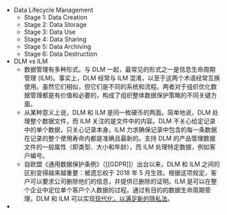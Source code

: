 - Data Lifecycle Management
	- Stage 1: Data Creation
	- Stage 2: Data Storage
	- Stage 3: Data Use
	- Stage 4: Data Sharing
	- Stage 5: Data Archiving
	- Stage 6: Data Destruction
- DLM vs ILM
	- 数据管理有多种形式。与 DLM 一起，最常见的形式之一是信息生命周期管理 (ILM)。事实上，DLM 经常与 ILM 混淆，以至于这两个术语经常互换使用。虽然它们相似，但它们是不同的系统和流程。两者对于组织优化数据管理都是有价值和必要的，构成了组织整体数据保护策略的不同关键方面。
	- 从某种意义上说，DLM 和 ILM 是同一枚硬币的两面。简单地说，DLM 处理整个数据文件，而 ILM 关注的是文件中的内容。DLM 不关心给定记录中的单个数据，只关心记录本身。ILM 力求确保记录中包含的每一条数据在记录的整个使用寿命内都是准确且最新的。支持 DLM 的产品管理数据文件的一般属性（即类型、大小和年龄），而 ILM 处理特定数据，例如客户编号。
	- 自欧盟《通用数据保护条例》（[[GDPR]]）出台以来，DLM 和 ILM 之间的区别变得越来越重要：被遗忘权于 2018 年 5 月生效。根据这项规定，客户可以要求公司删除他们的信息，并提供已删除的证明。ILM 是可以在整个企业中定位单个客户个人数据的过程。通过有目的的数据生命周期管理，DLM 和 ILM 可以实现[现代化，以满足新的隐私法](https://www.spirion.com/blog/dlm-ilm-data-privacy-laws-purposeful-processing/)。
-